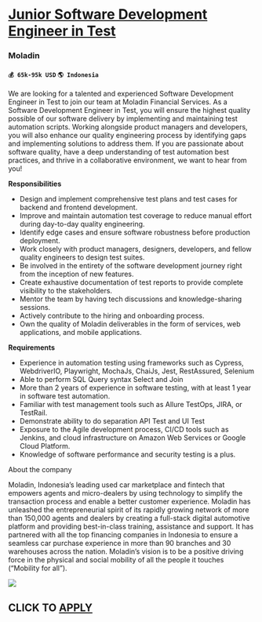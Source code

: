 # [Junior Software Development Engineer in Test](https://www.remotewlb.com/apply/junior-software-development-engineer-in-test)  
### Moladin  
#### `💰 65k-95k USD` `🌎 Indonesia`  

We are looking for a talented and experienced Software Development Engineer in Test to join our team at Moladin Financial Services. As a Software Development Engineer in Test, you will ensure the highest quality possible of our software delivery by implementing and maintaining test automation scripts. Working alongside product managers and developers, you will also enhance our quality engineering process by identifying gaps and implementing solutions to address them. If you are passionate about software quality, have a deep understanding of test automation best practices, and thrive in a collaborative environment, we want to hear from you!

 **Responsibilities**

  * Design and implement comprehensive test plans and test cases for backend and frontend development.
  * Improve and maintain automation test coverage to reduce manual effort during day-to-day quality engineering.
  * Identify edge cases and ensure software robustness before production deployment.
  * Work closely with product managers, designers, developers, and fellow quality engineers to design test suites.
  * Be involved in the entirety of the software development journey right from the inception of new features.
  * Create exhaustive documentation of test reports to provide complete visibility to the stakeholders.
  * Mentor the team by having tech discussions and knowledge-sharing sessions.
  * Actively contribute to the hiring and onboarding process.
  * Own the quality of Moladin deliverables in the form of services, web applications, and mobile applications.

**Requirements**

  * Experience in automation testing using frameworks such as Cypress, WebdriverIO, Playwright, MochaJs, ChaiJs, Jest, RestAssured, Selenium
  * Able to perform SQL Query syntax Select and Join
  * More than 2 years of experience in software testing, with at least 1 year in software test automation.
  * Familiar with test management tools such as Allure TestOps, JIRA, or TestRail.
  * Demonstrate ability to do separation API Test and UI Test
  * Exposure to the Agile development process, CI/CD tools such as Jenkins, and cloud infrastructure on Amazon Web Services or Google Cloud Platform.
  * Knowledge of software performance and security testing is a plus.

  
  

About the company

  

Moladin, Indonesia’s leading used car marketplace and fintech that empowers agents and micro-dealers by using technology to simplify the transaction process and enable a better customer experience. Moladin has unleashed the entrepreneurial spirit of its rapidly growing network of more than 150,000 agents and dealers by creating a full-stack digital automotive platform and providing best-in-class training, assistance and support. It has partnered with all the top financing companies in Indonesia to ensure a seamless car purchase experience in more than 90 branches and 30 warehouses across the nation. Moladin’s vision is to be a positive driving force in the physical and social mobility of all the people it touches (“Mobility for all”).

![](https://remotive.com/job/track/1895453/blank.gif?source=public_api)  
## CLICK TO [APPLY](https://www.remotewlb.com/apply/junior-software-development-engineer-in-test)

